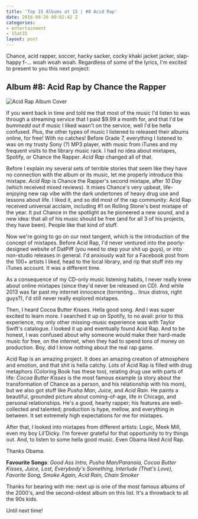 ```yaml
---
title: 'Top 15 Albums at 15 | #8 Acid Rap'
date: 2016-09-26 00:02:42 Z
categories:
- entertainment
- 15at15
layout: post
---
```


Chance, acid rapper, soccer, hacky sacker, cocky khaki jacket jacker, slap-happy f-... woah woah woah. Regardless of some of the lyrics, I'm excited to present to you this next project:

## Album #8: Acid Rap by Chance the Rapper

![Acid Rap Album Cover]({{site.baseurl}}/img/albums/acid-rap.jpg)

If you went back in time and told me that most of the music I'd listen to was through a streaming service that I paid $9.99 a month for, and that I'd be *bummedd out* if music I liked wasn't on the service, well I'd be hella confused. Plus, the other types of music I listened to released their albums online, for free! With no catches! Before Grade 7, everything I listened to was on my trusty Sony (?) MP3 player, with music from iTunes and my frequent visits to the library music rack. I had no idea about mixtapes, Spotify, or Chance the Rapper. *Acid Rap* changed all of that.

Before I explain my several sets of terrible stories that seem like they have no connection with the album or its music, let me properly introduce this mixtape. *Acid Rap* is Chance the Rapper's second mixtape, after *10 Day* (which received mixed reviews). It mixes Chance's very upbeat, life-enjoying new rap vibe with the dark undertones of heavy drug use and lessons about life. I liked it, and so did most of the rap community: Acid Rap received universal acclaim, including #1 on Rolling Stone's best mixtape of the year. It put Chance in the spotlight as he pioneered a new sound, and a new idea: that all of his music should be free (and for all 3 of his projects, they have been). People like that kind of stuff.

Now we're going to go on our next tangent, which is the introduction of the concept of mixtapes. Before Acid Rap, I'd never ventured into the poorly-designed website of DatPiff (you need to step your shit up guys), or into non-studio releases in general. I'd anxiously wait for a Facebook post from the 100+ artists I liked, head to the local library, and rip that stuff into my iTunes account. It was a different time.

As a consequence of my CD-only music listening habits, I never really knew about online mixtapes (since they'd never be released on CD). And while 2013 was far past my internet innocence (torrenting... linux distros, right guys?), I'd still never really explored mixtapes.

Then, I heard Cocoa Butter Kisses. Hella good song. And I was super excited to learn more. I searched it up on Spotify, to no avail: prior to this experience, my only other missing-music experience was with Taylor Swift's catalogue. I looked it up and eventually found Acid Rap. And to be honest, I was confused about why someone would make their hard-made music for free, on the internet, when they had to spend tons of money on production. Boy, did I know nothing about the real rap game.

Acid Rap is an amazing project. It does an amazing creation of atmosphere and emotion, and that shit is hella catchy. Lots of Acid Rap is filled with drug metaphors (Coloring Book has these too), relating drug use with parts of life: *Cocoa Butter Kisses* is the most famous example (a story about the transformation of Chance as a person, and his relationship with his mom), but we also got stuff like *Pusha Man*, *Juice*, and *Acid Rain*. He paints a beautiful, grounded picture about coming-of-age, life in Chicago, and personal relationships. He's a good, hearty rapper; his features are well-collected and talented; production is hype, mellow, and everything in between. It set extremely high expectations for me for mixtapes.

After that, I looked into mixtapes from different artists: Logic, Meek Mill, even my boy Lil'Dicky. I'm forever grateful for that opportunity to try things out. And, to listen to some hella good music. Even Obama liked Acid Rap.

Thanks Obama.

**Favourite Songs**: *Good Ass Intro, Pusha Man/Paranoia, Cocoa Butter Kisses, Juice, Lost, Everybody's Something, Interlude (That's Love), Favorite Song, Smoke Again, Acid Rain, Chain Smoker*

Thanks for bearing with me: next up is one of the most famous albums of the 2000's, and the second-oldest album on this list. It's a throwback to all the 90s kids.

Until next time!
